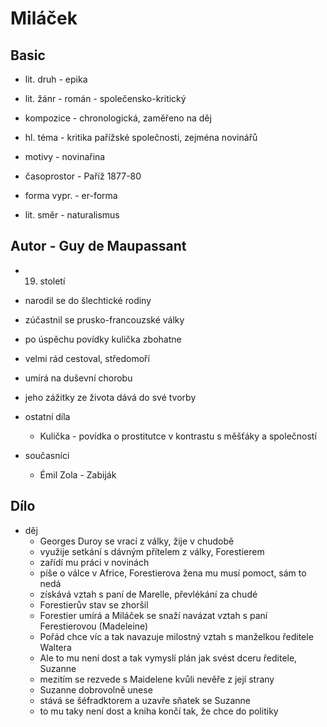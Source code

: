 # Miláček

## Basic

- lit. druh - epika
- lit. žánr - román - společensko-kritický
- kompozice - chronologická, zaměřeno na děj
- hl. téma - kritika pařížské společnosti, zejména novinářů
- motivy - novinařina
- časoprostor - Paříž 1877-80
- forma vypr. - er-forma

- lit. směr - naturalismus

## Autor - Guy de Maupassant

- 19. století
- narodil se do šlechtické rodiny
- zúčastnil se prusko-francouzské války
- po úspěchu povídky kulička zbohatne
- velmi rád cestoval, středomoří
- umírá na duševní chorobu
- jeho zážitky ze života dává do své tvorby

- ostatní díla
    - Kulička - povídka o prostitutce v kontrastu s měšťáky a společností
- současníci
    - Émil Zola - Zabiják

## Dílo

- děj
    - Georges Duroy se vrací z války, žije v chudobě
    - využije setkání s dávným přítelem z války, Forestierem
    - zařídí mu práci v novinách
    - píše o válce v Africe, Forestierova žena mu musí pomoct, sám to nedá
    - získává vztah s paní de Marelle, převlékání za chudé
    - Forestierův stav se zhoršil
    - Forestier umírá a Miláček se snaží navázat vztah s paní Ferestierovou (Madeleine)
    - Pořád chce víc a tak navazuje milostný vztah s manželkou ředitele Waltera
    - Ale to mu není dost a tak vymyslí plán jak svést dceru ředitele, Suzanne
    - mezitím se rezvede s Maidelene kvůli nevěře z její strany
    - Suzanne dobrovolně unese
    - stává se šéfradktorem a uzavře sňatek se Suzanne
    - to mu taky není dost a kniha končí tak, že chce do politiky